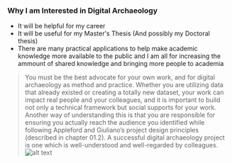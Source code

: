 ### Why I am Interested in Digital Archaeology
+ It will be helpful for my career
+ It will be useful for my Master's Thesis (And possibly my Doctoral thesis) 
+ There are many practical applications to help make academic knowledge more available to the public and I am all for increasing the ammount of shared knowledge and bringing more people to academia
>You must be the best advocate for your own work, and for digital archaeology as method and practice. Whether you are utilizing data that already existed or creating a totally new dataset, your work can impact real people and your colleagues, and it is important to build not only a technical framework but social supports for your work. Another way of understanding this is that you are responsible for ensuring you actually reach the audience you identified while following Appleford and Giuliano’s project design principles (described in chapter 01.2). A successful digital archaeology project is one which is well-understood and well-regarded by colleagues.
![alt text](https://upload.wikimedia.org/wikipedia/commons/8/86/Gundestrupkedlen-_00054_%28cropped%29.jpg)